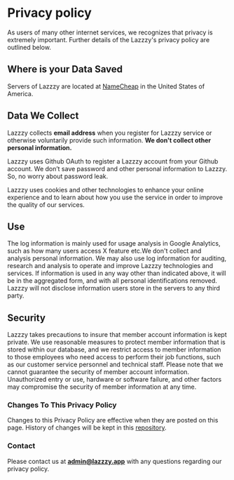 # Privacy policy

As users of many other internet services, we recognizes that privacy is extremely important. Further details of the Lazzzy's privacy policy are outlined below.

## Where is your Data Saved

Servers of Lazzzy are located at [NameCheap](https://namecheap.com) in the United States of America.

## Data We Collect

Lazzzy collects **email address** when you register for Lazzzy service or otherwise voluntarily provide such information. **We don't collect other personal information.**

Lazzzy uses Github OAuth to register a Lazzzy account from your Github account. We don’t save password and other personal information to Lazzzy. So, no worry about password leak.

Lazzzy uses cookies and other technologies to enhance your online experience and to learn about how you use the service in order to improve the quality of our services.

## Use

The log information is mainly used for usage analysis in Google Analytics, such as how many users access X feature etc.We don't collect and  analysis personal information. We may also use log information for auditing, research and analysis to operate and improve Lazzzy technologies and services. If information is used in any way other than indicated above, it will be in the aggregated form, and with all personal identifications removed. Lazzzy will not disclose information users store in the servers to any third party.

## Security

Lazzzy takes precautions to insure that member account information is kept private. We use reasonable measures to protect member information that is stored within our database, and we restrict access to member information to those employees who need access to perform their job functions, such as our customer service personnel and technical staff. Please note that we cannot guarantee the security of member account information. Unauthorized entry or use, hardware or software failure, and other factors may compromise the security of member information at any time.

### Changes To This Privacy Policy

Changes to this Privacy Policy are effective when they are posted on this page. History of changes will be kept in this [repository](https://github.com/lazzzyapp/lazzzy-extension).

### Contact

Please contact us at **admin@lazzzy.app** with any questions regarding our privacy policy.
